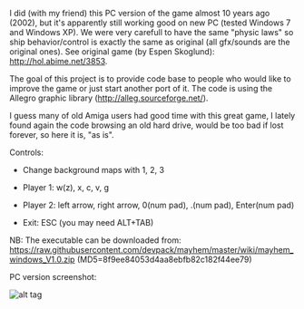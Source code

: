 I did (with my friend) this PC version of the game almost 10 years ago (2002), but it's apparently still working good on new PC (tested Windows 7 and Windows XP). We were very carefull to have the same "physic laws" so ship behavior/control is exactly the same as original (all gfx/sounds are the original ones). See original game (by Espen Skoglund): http://hol.abime.net/3853.

The goal of this project is to provide code base to people who would like to improve the game or just start another port of it. The code is using the Allegro graphic library (http://alleg.sourceforge.net/).

I guess many of old Amiga users had good time with this great game, I lately found again the code browsing an old hard drive, would be too bad if lost forever, so here it is, "as is".

Controls:

- Change background maps with 1, 2, 3

- Player 1: w(z), x, c, v, g

- Player 2: left arrow, right arrow, 0(num pad), .(num pad), Enter(num pad)

- Exit: ESC (you may need ALT+TAB)

NB: The executable can be downloaded from: https://raw.githubusercontent.com/devpack/mayhem/master/wiki/mayhem_windows_V1.0.zip (MD5=8f9ee84053d4aa8ebfb82c182f44ee79)

PC version screenshot: 

![alt tag](https://raw.githubusercontent.com/devpack/mayhem/master/wiki/mayhem.jpg)
